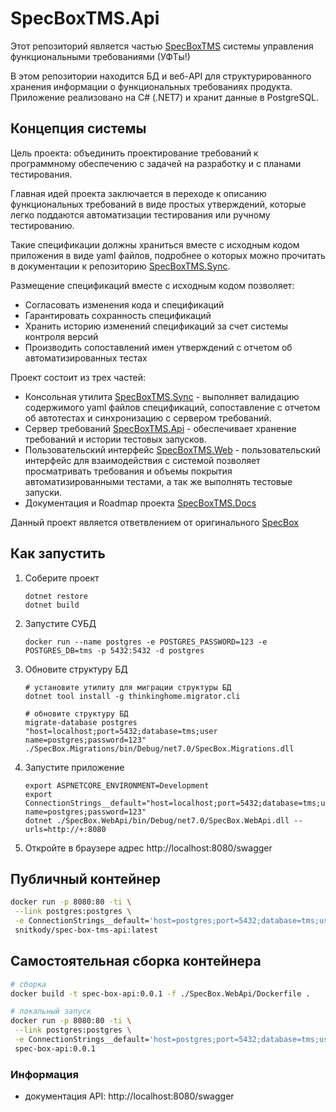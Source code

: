 # SpecBoxTMS.Api

Этот репозиторий является частью [SpecBoxTMS](https://github.com/spec-box-tms)
системы управления функциональными требованиями (УФТы!)

В этом репозитории находится БД и веб-API для структурированного хранения информации о функциональных требованиях продукта. Приложение реализовано на C# (.NET7) и хранит данные в PostgreSQL.

## Концепция системы

Цель проекта: объединить проектирование требований к программному обеспечению с задачей на разработку и с планами тестирования.

Главная идей проекта заключается в переходе к описанию функциональных требований в виде простых утверждений, 
которые легко поддаются автоматизации тестирования или ручному тестированию.

Такие спецификации должны храниться вместе с исходным кодом приложения в виде yaml файлов, подробнее о которых можно прочитать в 
документации к репозиторию [SpecBoxTMS.Sync](https://github.com/spec-box-tms/sync).

Размещение спецификаций вместе с исходным кодом позволяет:

- Согласовать изменения кода и спецификаций
- Гарантировать сохранность спецификаций
- Хранить историю изменений спецификаций за счет системы контроля версий
- Производить сопоставлений имен утверждений с отчетом об автоматизированных тестах

Проект состоит из трех частей:

- Консольная утилита [SpecBoxTMS.Sync](https://github.com/spec-box-tms/sync) - выполняет валидацию содержимого yaml файлов спецификаций, 
сопоставление с отчетом об автотестах и синхронизацию с сервером требований.
- Сервер требований [SpecBoxTMS.Api](https://github.com/spec-box-tms/api) - обеспечивает хранение требований и истории тестовых запусков.
- Пользовательский интерфейс [SpecBoxTMS.Web](https://github.com/spec-box-tms/web) - пользовательский интерфейс для взаимодействия с системой
позволяет просматривать требования и объемы покрытия автоматизированными тестами, а так же выполнять тестовые запуски.
- Документация и Roadmap проекта [SpecBoxTMS.Docs](https://github.com/spec-box-tms/docs)

Данный проект является ответвлением от оригинального [SpecBox](https://github.com/spec-box)

## Как запустить

1. Соберите проект
   ```shell
   dotnet restore
   dotnet build
   ```
2. Запустите СУБД
   ```shell
   docker run --name postgres -e POSTGRES_PASSWORD=123 -e POSTGRES_DB=tms -p 5432:5432 -d postgres
   ```
3. Обновите структуру БД
   ```shell
   # установите утилиту для миграции структуры БД
   dotnet tool install -g thinkinghome.migrator.cli
   
   # обновите структуру БД
   migrate-database postgres "host=localhost;port=5432;database=tms;user name=postgres;password=123" ./SpecBox.Migrations/bin/Debug/net7.0/SpecBox.Migrations.dll
   ```
4. Запустите приложение
   ```shell
   export ASPNETCORE_ENVIRONMENT=Development
   export ConnectionStrings__default="host=localhost;port=5432;database=tms;user name=postgres;password=123"
   dotnet ./SpecBox.WebApi/bin/Debug/net7.0/SpecBox.WebApi.dll --urls=http://+:8080
   ```
5. Откройте в браузере адрес http://localhost:8080/swagger

## Публичный контейнер

```bash
docker run -p 8080:80 -ti \
 --link postgres:postgres \
 -e ConnectionStrings__default='host=postgres;port=5432;database=tms;user name=postgres;password=123' \
 snitkody/spec-box-tms-api:latest
 ```

## Самостоятельная сборка контейнера

```bash
# сборка
docker build -t spec-box-api:0.0.1 -f ./SpecBox.WebApi/Dockerfile .

# локальный запуск
docker run -p 8080:80 -ti \
 --link postgres:postgres \
 -e ConnectionStrings__default='host=postgres;port=5432;database=tms;user name=postgres;password=123' \
 spec-box-api:0.0.1
```

### Информация

- документация API: http://localhost:8080/swagger
